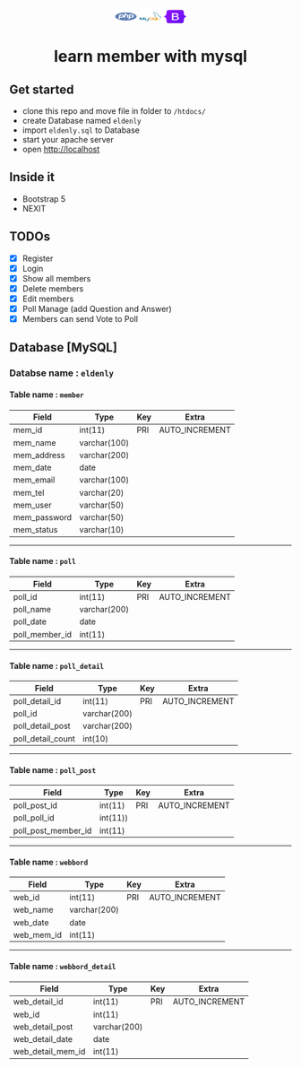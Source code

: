 <p align="center">
    <img align="center" alt="php" width="40" height="30" src="https://github.com/Arikato111/Arikato111/raw/main/icons/php-plain.svg">
    <img align="center" alt="MySQL" width="40" height="30" src="https://github.com/Arikato111/Arikato111/raw/main/icons/mysql-original-wordmark.svg">
    <img align="center" alt="Bootstrap" width="40" height="30" src="https://raw.githubusercontent.com/Arikato111/Arikato111/main/icons/bootstrap-original.svg">
</p>

# <p align="center">learn member with mysql</p>

## Get started

- clone this repo and move file in folder to `/htdocs/`
- create Database named `eldenly`
- import `eldenly.sql` to Database
- start your apache server
- open [http://localhost](http://localhost)

## Inside it

- Bootstrap 5
- NEXIT
## TODOs

- [x] Register
- [x] Login
- [x] Show all members
- [x] Delete members
- [x] Edit members
- [x] Poll Manage (add Question and Answer)
- [x] Members can send Vote to Poll

## Database [MySQL]

### Databse name : `eldenly`

#### Table name : `member`

| Field | Type | Key | Extra |
| ----- | ---- | --- | ---- |
| mem_id | int(11) | PRI | AUTO_INCREMENT | 
| mem_name | varchar(100) |
| mem_address | varchar(200) |
| mem_date | date |
| mem_email | varchar(100) |
| mem_tel | varchar(20) |
| mem_user | varchar(50) |
| mem_password | varchar(50) |
| mem_status | varchar(10) |

---

#### Table name : `poll`

| Field | Type | Key | Extra |
| ----- | ---- | --- | ---- |
| poll_id | int(11) | PRI | AUTO_INCREMENT | 
| poll_name | varchar(200) |
| poll_date | date |
| poll_member_id | int(11) |

---

#### Table name : `poll_detail`

| Field | Type | Key | Extra |
| ----- | ---- | --- | ---- |
| poll_detail_id | int(11) | PRI | AUTO_INCREMENT | 
| poll_id | varchar(200) |
| poll_detail_post | varchar(200) |
| poll_detail_count | int(10) |

---

#### Table name : `poll_post`

| Field | Type | Key | Extra |
| ----- | ---- | --- | ---- |
| poll_post_id | int(11) | PRI | AUTO_INCREMENT | 
| poll_poll_id | int(11)) |
| poll_post_member_id | int(11) |

---

#### Table name : `webbord`

| Field | Type | Key | Extra |
| ----- | ---- | --- | ---- |
| web_id | int(11) | PRI | AUTO_INCREMENT | 
| web_name | varchar(200) |
| web_date | date |
| web_mem_id | int(11) |

---
#### Table name : `webbord_detail`

| Field | Type | Key | Extra |
| ----- | ---- | --- | ---- |
| web_detail_id | int(11) | PRI | AUTO_INCREMENT | 
| web_id | int(11) |
| web_detail_post | varchar(200) |
| web_detail_date | date |
| web_detail_mem_id | int(11) |
